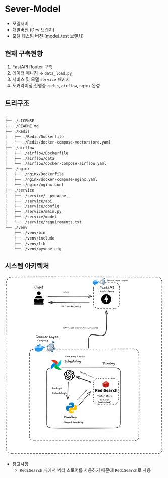# Sever-Model

- 모델서버 
- 개발버전 (Dev 브랜치)
- 모델 테스팅 버전 (model_test 브랜치)

## 현재 구축현황 
1. FastAPI Router 구축 
2. 데이터 매니징 → `data_load.py`
3. 서비스 및 모델 `service` 패키지
4. 도커라이징 진행중 `redis`, `airflow`, `nginx` 완성


## 트리구조

```bash
.
├── ./LICENSE
├── ./README.md
├── ./Redis
│   ├── ./Redis/Dockerfile
│   └── ./Redis/docker-compose-vectorstore.yaml
├── ./airflow
│   ├── ./airflow/Dockerfile
│   ├── ./airflow/data
│   └── ./airflow/docker-compose-airflow.yaml
├── ./nginx
│   ├── ./nginx/Dockerfile
│   ├── ./nginx/docker-compose-nginx.yaml
│   └── ./nginx/nginx.conf
├── ./service
│   ├── ./service/__pycache__
│   ├── ./service/api
│   ├── ./service/config
│   ├── ./service/main.py
│   ├── ./service/model
│   └── ./service/requirements.txt
└── ./venv
    ├── ./venv/bin
    ├── ./venv/include
    ├── ./venv/lib
    └── ./venv/pyvenv.cfg

```

## 시스템 아키텍처 

![그림](.github/image/Architecture.png)

- 참고사항 
  - `RediSearch` 내에서 벡터 스토어를 사용하기 때문에 `RediSearch`로 사용 
